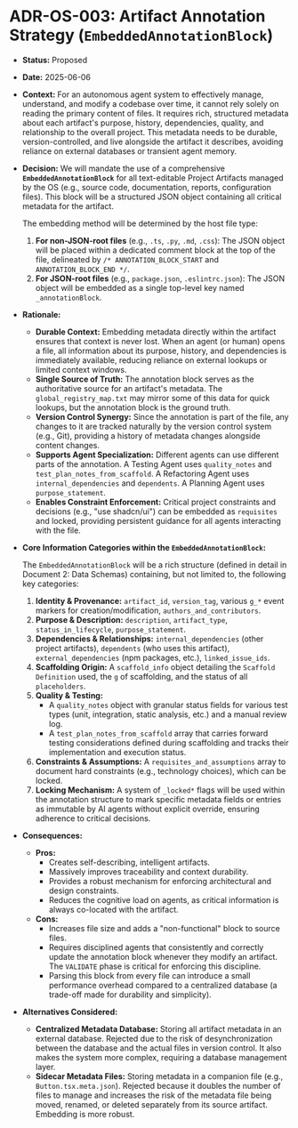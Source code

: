 ﻿# ADR-OS-003: Artifact Annotation Strategy (`EmbeddedAnnotationBlock`)

*   **Status:** Proposed
*   **Date:** 2025-06-06
*   **Context:**
    For an autonomous agent system to effectively manage, understand, and modify a codebase over time, it cannot rely solely on reading the primary content of files. 
    It requires rich, structured metadata about each artifact's purpose, history, dependencies, quality, and relationship to the overall project. This metadata needs to be durable, version-controlled, and live alongside the artifact it describes, avoiding reliance on external databases or transient agent memory.

*   **Decision:**
    We will mandate the use of a comprehensive **`EmbeddedAnnotationBlock`** for all text-editable Project Artifacts managed by the OS (e.g., source code, documentation, reports, configuration files). This block will be a structured JSON object containing all critical metadata for the artifact.

    The embedding method will be determined by the host file type:
    1.  **For non-JSON-root files** (e.g., `.ts`, `.py`, `.md`, `.css`): The JSON object will be placed within a dedicated comment block at the top of the file, delineated by `/* ANNOTATION_BLOCK_START` and `ANNOTATION_BLOCK_END */`.
    2.  **For JSON-root files** (e.g., `package.json`, `.eslintrc.json`): The JSON object will be embedded as a single top-level key named `_annotationBlock`.

*   **Rationale:**
    *   **Durable Context:** Embedding metadata directly within the artifact ensures that context is never lost. When an agent (or human) opens a file, all information about its purpose, history, and dependencies is immediately available, reducing reliance on external lookups or limited context windows.
    *   **Single Source of Truth:** The annotation block serves as the authoritative source for an artifact's metadata. The `global_registry_map.txt` may mirror some of this data for quick lookups, but the annotation block is the ground truth.
    *   **Version Control Synergy:** Since the annotation is part of the file, any changes to it are tracked naturally by the version control system (e.g., Git), providing a history of metadata changes alongside content changes.
    *   **Supports Agent Specialization:** Different agents can use different parts of the annotation. A Testing Agent uses `quality_notes` and `test_plan_notes_from_scaffold`. A Refactoring Agent uses `internal_dependencies` and `dependents`. A Planning Agent uses `purpose_statement`.
    *   **Enables Constraint Enforcement:** Critical project constraints and decisions (e.g., "use shadcn/ui") can be embedded as `requisites` and locked, providing persistent guidance for all agents interacting with the file.

*   **Core Information Categories within the `EmbeddedAnnotationBlock`:**

    The `EmbeddedAnnotationBlock` will be a rich structure (defined in detail in Document 2: Data Schemas) containing, but not limited to, the following key categories:

    1.  **Identity & Provenance:** `artifact_id`, `version_tag`, various `g_*` event markers for creation/modification, `authors_and_contributors`.
    2.  **Purpose & Description:** `description`, `artifact_type`, `status_in_lifecycle`, `purpose_statement`.
    3.  **Dependencies & Relationships:** `internal_dependencies` (other project artifacts), `dependents` (who uses this artifact), `external_dependencies` (npm packages, etc.), `linked_issue_ids`.
    4.  **Scaffolding Origin:** A `scaffold_info` object detailing the `Scaffold Definition` used, the `g` of scaffolding, and the status of all `placeholders`.
    5.  **Quality & Testing:**
        *   A `quality_notes` object with granular status fields for various test types (unit, integration, static analysis, etc.) and a manual review log.
        *   A `test_plan_notes_from_scaffold` array that carries forward testing considerations defined during scaffolding and tracks their implementation and execution status.
    6.  **Constraints & Assumptions:** A `requisites_and_assumptions` array to document hard constraints (e.g., technology choices), which can be locked.
    7.  **Locking Mechanism:** A system of `_locked*` flags will be used within the annotation structure to mark specific metadata fields or entries as immutable by AI agents without explicit override, ensuring adherence to critical decisions.

*   **Consequences:**
    *   **Pros:**
        *   Creates self-describing, intelligent artifacts.
        *   Massively improves traceability and context durability.
        *   Provides a robust mechanism for enforcing architectural and design constraints.
        *   Reduces the cognitive load on agents, as critical information is always co-located with the artifact.
    *   **Cons:**
        *   Increases file size and adds a "non-functional" block to source files.
        *   Requires disciplined agents that consistently and correctly update the annotation block whenever they modify an artifact. The `VALIDATE` phase is critical for enforcing this discipline.
        *   Parsing this block from every file can introduce a small performance overhead compared to a centralized database (a trade-off made for durability and simplicity).

*   **Alternatives Considered:**
    *   **Centralized Metadata Database:** Storing all artifact metadata in an external database. Rejected due to the risk of desynchronization between the database and the actual files in version control. It also makes the system more complex, requiring a database management layer.
    *   **Sidecar Metadata Files:** Storing metadata in a companion file (e.g., `Button.tsx.meta.json`). Rejected because it doubles the number of files to manage and increases the risk of the metadata file being moved, renamed, or deleted separately from its source artifact. Embedding is more robust.
